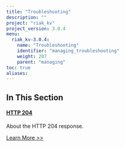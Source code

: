 ```yaml
---
title: "Troubleshooting"
description: ""
project: "riak_kv"
project_version: 3.0.4
menu:
  riak_kv-3.0.4:
    name: "Troubleshooting"
    identifier: "managing_troubleshooting"
    weight: 207
    parent: "managing"
toc: true
aliases:
---
```


[http 204]: ./http-204

## In This Section

#### [HTTP 204][http 204]

About the HTTP 204 response.

[Learn More >>][http 204]




